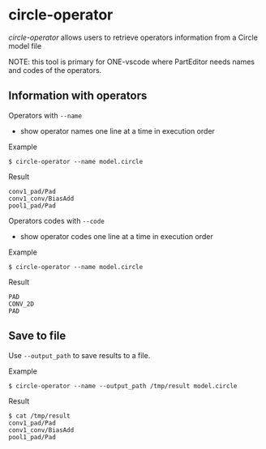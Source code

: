 # circle-operator

_circle-operator_ allows users to retrieve operators information from a Circle model file

NOTE: this tool is primary for ONE-vscode where PartEditor needs names and codes
of the operators.

## Information with operators

Operators with `--name`
- show operator names one line at a time in execution order

Example
```
$ circle-operator --name model.circle
```

Result
```
conv1_pad/Pad
conv1_conv/BiasAdd
pool1_pad/Pad
```

Operators codes with `--code`
- show operator codes one line at a time in execution order

Example
```
$ circle-operator --name model.circle
```

Result
```
PAD
CONV_2D
PAD
```

## Save to file

Use `--output_path` to save results to a file.

Example
```
$ circle-operator --name --output_path /tmp/result model.circle
```

Result
```
$ cat /tmp/result
conv1_pad/Pad
conv1_conv/BiasAdd
pool1_pad/Pad
```

